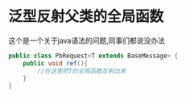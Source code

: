 泛型反射父类的全局函数
===================

这个是一个关于java语法的问题,同事们都说没办法


```java
public class PbRequest<T extends BaseMessage> {
    public void ref(){
        //在这里把T的全局函数反射出来
    }
}
```

